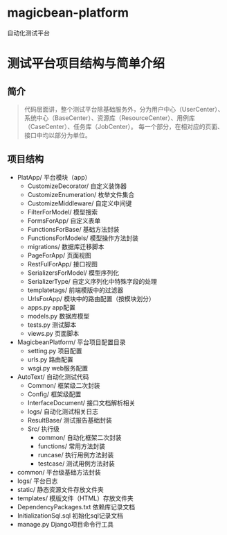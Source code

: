 # magicbean-platform

自动化测试平台

# 测试平台项目结构与简单介绍
## 简介
> 代码层面讲，整个测试平台除基础服务外，分为用户中心（UserCenter）、系统中心（BaseCenter）、资源库（ResourceCenter）、用例库（CaseCenter）、任务库（JobCenter）。
> 每一个部分，在相对应的页面、接口中均以部分为单位。

## 项目结构
- PlatApp/
平台模块（app）
	- CustomizeDecorator/
		自定义装饰器
	- CustomizeEnumeration/
		枚举文件集合
	- CustomizeMiddleware/
		自定义中间键
	- FilterForModel/
		模型搜索
	- FormsForApp/
		自定义表单
	- FunctionsForBase/
		基础方法封装
	- FunctionsForModels/
		模型操作方法封装
	- migrations/
		数据库迁移脚本
	- PageForApp/
		页面视图
	- RestFulForApp/
		接口视图
	- SerializersForModel/
		模型序列化
	- SerializerType/
		自定义序列化中特殊字段的处理
	- templatetags/
		前端模版中的过滤器
	- UrlsForApp/
		模块中的路由配置（按模块划分）
	- apps.py
		app配置
	- models.py
		数据库模型
	- tests.py
		测试脚本
	- views.py
		页面脚本
- MagicbeanPlatform/
平台项目配置目录
	- setting.py
	项目配置
	- urls.py
	路由配置
	- wsgi.py
	web服务配置
- AutoText/
自动化测试代码
	- Common/
		框架级二次封装
	- Config/
		框架级配置
	- InterfaceDocument/
		接口文档解析相关
	- logs/
		自动化测试相关日志
	- ResultBase/
		测试报告基础封装
	- Src/
		执行级
		- common/
			自动化框架二次封装
		- functions/
			常用方法封装
		- runcase/
			执行用例方法封装
		- testcase/
			测试用例方法封装
- common/
平台级基础方法封装
- logs/
平台日志
- static/
静态资源文件存放文件夹
- templates/
模版文件（HTML）存放文件夹
- DependencyPackages.txt
依赖库记录文档
- InitializationSql.sql
初始化sql记录文档
- manage.py
Django项目命令行工具
